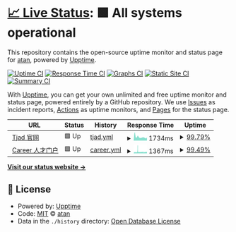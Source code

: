 # [📈 Live Status](https://tanshiqi.github.io/uptime): <!--live status--> **🟩 All systems operational**

This repository contains the open-source uptime monitor and status page for [atan](http://atan.cn), powered by [Upptime](https://github.com/upptime/upptime).

[![Uptime CI](https://github.com/tanshiqi/uptime/workflows/Uptime%20CI/badge.svg)](https://github.com/tanshiqi/uptime/actions?query=workflow%3A%22Uptime+CI%22)
[![Response Time CI](https://github.com/tanshiqi/uptime/workflows/Response%20Time%20CI/badge.svg)](https://github.com/tanshiqi/uptime/actions?query=workflow%3A%22Response+Time+CI%22)
[![Graphs CI](https://github.com/tanshiqi/uptime/workflows/Graphs%20CI/badge.svg)](https://github.com/tanshiqi/uptime/actions?query=workflow%3A%22Graphs+CI%22)
[![Static Site CI](https://github.com/tanshiqi/uptime/workflows/Static%20Site%20CI/badge.svg)](https://github.com/tanshiqi/uptime/actions?query=workflow%3A%22Static+Site+CI%22)
[![Summary CI](https://github.com/tanshiqi/uptime/workflows/Summary%20CI/badge.svg)](https://github.com/tanshiqi/uptime/actions?query=workflow%3A%22Summary+CI%22)

With [Upptime](https://upptime.js.org), you can get your own unlimited and free uptime monitor and status page, powered entirely by a GitHub repository. We use [Issues](https://github.com/tanshiqi/uptime/issues) as incident reports, [Actions](https://github.com/tanshiqi/uptime/actions) as uptime monitors, and [Pages](https://tanshiqi.github.io/uptime) for the status page.

<!--start: status pages-->
<!-- This summary is generated by Upptime (https://github.com/upptime/upptime) -->
<!-- Do not edit this manually, your changes will be overwritten -->
<!-- prettier-ignore -->
| URL | Status | History | Response Time | Uptime |
| --- | ------ | ------- | ------------- | ------ |
| <img alt="" src="https://favicons.githubusercontent.com/www.tjad.cn" height="13"> [Tjad 官网](http://www.tjad.cn) | 🟩 Up | [tjad.yml](https://github.com/tanshiqi/uptime/commits/HEAD/history/tjad.yml) | <details><summary><img alt="Response time graph" src="./graphs/tjad/response-time-week.png" height="20"> 1734ms</summary><br><a href="https://tanshiqi.github.io/uptime/history/tjad"><img alt="Response time 1437" src="https://img.shields.io/endpoint?url=https%3A%2F%2Fraw.githubusercontent.com%2Ftanshiqi%2Fuptime%2FHEAD%2Fapi%2Ftjad%2Fresponse-time.json"></a><br><a href="https://tanshiqi.github.io/uptime/history/tjad"><img alt="24-hour response time 1528" src="https://img.shields.io/endpoint?url=https%3A%2F%2Fraw.githubusercontent.com%2Ftanshiqi%2Fuptime%2FHEAD%2Fapi%2Ftjad%2Fresponse-time-day.json"></a><br><a href="https://tanshiqi.github.io/uptime/history/tjad"><img alt="7-day response time 1734" src="https://img.shields.io/endpoint?url=https%3A%2F%2Fraw.githubusercontent.com%2Ftanshiqi%2Fuptime%2FHEAD%2Fapi%2Ftjad%2Fresponse-time-week.json"></a><br><a href="https://tanshiqi.github.io/uptime/history/tjad"><img alt="30-day response time 1517" src="https://img.shields.io/endpoint?url=https%3A%2F%2Fraw.githubusercontent.com%2Ftanshiqi%2Fuptime%2FHEAD%2Fapi%2Ftjad%2Fresponse-time-month.json"></a><br><a href="https://tanshiqi.github.io/uptime/history/tjad"><img alt="1-year response time 1437" src="https://img.shields.io/endpoint?url=https%3A%2F%2Fraw.githubusercontent.com%2Ftanshiqi%2Fuptime%2FHEAD%2Fapi%2Ftjad%2Fresponse-time-year.json"></a></details> | <details><summary><a href="https://tanshiqi.github.io/uptime/history/tjad">99.79%</a></summary><a href="https://tanshiqi.github.io/uptime/history/tjad"><img alt="All-time uptime 99.60%" src="https://img.shields.io/endpoint?url=https%3A%2F%2Fraw.githubusercontent.com%2Ftanshiqi%2Fuptime%2FHEAD%2Fapi%2Ftjad%2Fuptime.json"></a><br><a href="https://tanshiqi.github.io/uptime/history/tjad"><img alt="24-hour uptime 100.00%" src="https://img.shields.io/endpoint?url=https%3A%2F%2Fraw.githubusercontent.com%2Ftanshiqi%2Fuptime%2FHEAD%2Fapi%2Ftjad%2Fuptime-day.json"></a><br><a href="https://tanshiqi.github.io/uptime/history/tjad"><img alt="7-day uptime 99.79%" src="https://img.shields.io/endpoint?url=https%3A%2F%2Fraw.githubusercontent.com%2Ftanshiqi%2Fuptime%2FHEAD%2Fapi%2Ftjad%2Fuptime-week.json"></a><br><a href="https://tanshiqi.github.io/uptime/history/tjad"><img alt="30-day uptime 99.95%" src="https://img.shields.io/endpoint?url=https%3A%2F%2Fraw.githubusercontent.com%2Ftanshiqi%2Fuptime%2FHEAD%2Fapi%2Ftjad%2Fuptime-month.json"></a><br><a href="https://tanshiqi.github.io/uptime/history/tjad"><img alt="1-year uptime 99.60%" src="https://img.shields.io/endpoint?url=https%3A%2F%2Fraw.githubusercontent.com%2Ftanshiqi%2Fuptime%2FHEAD%2Fapi%2Ftjad%2Fuptime-year.json"></a></details>
| <img alt="" src="https://favicons.githubusercontent.com/careers.tjad.cn" height="13"> [Career 人才门户](http://careers.tjad.cn) | 🟩 Up | [career.yml](https://github.com/tanshiqi/uptime/commits/HEAD/history/career.yml) | <details><summary><img alt="Response time graph" src="./graphs/career/response-time-week.png" height="20"> 1367ms</summary><br><a href="https://tanshiqi.github.io/uptime/history/career"><img alt="Response time 1212" src="https://img.shields.io/endpoint?url=https%3A%2F%2Fraw.githubusercontent.com%2Ftanshiqi%2Fuptime%2FHEAD%2Fapi%2Fcareer%2Fresponse-time.json"></a><br><a href="https://tanshiqi.github.io/uptime/history/career"><img alt="24-hour response time 1218" src="https://img.shields.io/endpoint?url=https%3A%2F%2Fraw.githubusercontent.com%2Ftanshiqi%2Fuptime%2FHEAD%2Fapi%2Fcareer%2Fresponse-time-day.json"></a><br><a href="https://tanshiqi.github.io/uptime/history/career"><img alt="7-day response time 1367" src="https://img.shields.io/endpoint?url=https%3A%2F%2Fraw.githubusercontent.com%2Ftanshiqi%2Fuptime%2FHEAD%2Fapi%2Fcareer%2Fresponse-time-week.json"></a><br><a href="https://tanshiqi.github.io/uptime/history/career"><img alt="30-day response time 1500" src="https://img.shields.io/endpoint?url=https%3A%2F%2Fraw.githubusercontent.com%2Ftanshiqi%2Fuptime%2FHEAD%2Fapi%2Fcareer%2Fresponse-time-month.json"></a><br><a href="https://tanshiqi.github.io/uptime/history/career"><img alt="1-year response time 1212" src="https://img.shields.io/endpoint?url=https%3A%2F%2Fraw.githubusercontent.com%2Ftanshiqi%2Fuptime%2FHEAD%2Fapi%2Fcareer%2Fresponse-time-year.json"></a></details> | <details><summary><a href="https://tanshiqi.github.io/uptime/history/career">99.49%</a></summary><a href="https://tanshiqi.github.io/uptime/history/career"><img alt="All-time uptime 99.91%" src="https://img.shields.io/endpoint?url=https%3A%2F%2Fraw.githubusercontent.com%2Ftanshiqi%2Fuptime%2FHEAD%2Fapi%2Fcareer%2Fuptime.json"></a><br><a href="https://tanshiqi.github.io/uptime/history/career"><img alt="24-hour uptime 97.53%" src="https://img.shields.io/endpoint?url=https%3A%2F%2Fraw.githubusercontent.com%2Ftanshiqi%2Fuptime%2FHEAD%2Fapi%2Fcareer%2Fuptime-day.json"></a><br><a href="https://tanshiqi.github.io/uptime/history/career"><img alt="7-day uptime 99.49%" src="https://img.shields.io/endpoint?url=https%3A%2F%2Fraw.githubusercontent.com%2Ftanshiqi%2Fuptime%2FHEAD%2Fapi%2Fcareer%2Fuptime-week.json"></a><br><a href="https://tanshiqi.github.io/uptime/history/career"><img alt="30-day uptime 99.47%" src="https://img.shields.io/endpoint?url=https%3A%2F%2Fraw.githubusercontent.com%2Ftanshiqi%2Fuptime%2FHEAD%2Fapi%2Fcareer%2Fuptime-month.json"></a><br><a href="https://tanshiqi.github.io/uptime/history/career"><img alt="1-year uptime 99.91%" src="https://img.shields.io/endpoint?url=https%3A%2F%2Fraw.githubusercontent.com%2Ftanshiqi%2Fuptime%2FHEAD%2Fapi%2Fcareer%2Fuptime-year.json"></a></details>

<!--end: status pages-->

[**Visit our status website →**](https://tanshiqi.github.io/uptime)

## 📄 License

- Powered by: [Upptime](https://github.com/upptime/upptime)
- Code: [MIT](./LICENSE) © [atan](http://atan.cn)
- Data in the `./history` directory: [Open Database License](https://opendatacommons.org/licenses/odbl/1-0/)
